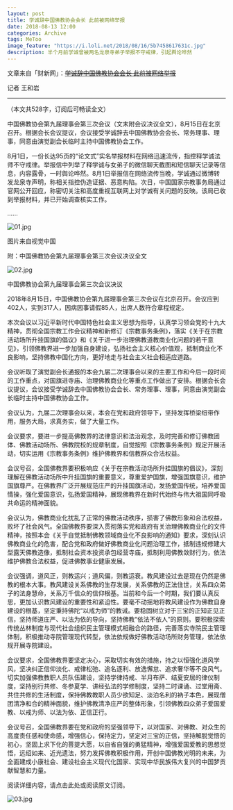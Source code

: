 ```yaml
---
layout: post
title: 学诚辞中国佛教协会会长 此前被网络举报
date: 2018-08-13 12:00
categories: Archive
tags: MeToo
image_feature: "https://i.loli.net/2018/08/16/5b7458617631c.jpg"
description: 半个月前学诚曾被两名龙泉寺弟子举报不守戒律，引起舆论哗然
---
```


文章来自「财新网」：~~[学诚辞中国佛教协会会长 此前被网络举报](http://china.caixin.com/2018-08-15/101315173.html)~~

记者 王和岩

---

（本文共528字，订阅后可畅读全文）

中国佛教协会第九届理事会第三次会议（文末附会议决议全文），8月15日在北京召开。根据会长会议提议，会议接受学诚辞去中国佛教协会会长、常务理事、理事，同意由演觉副会长临时主持中国佛教协会工作。

8月1日，一份长达95页的“论文式”实名举报材料在网络迅速流传，指控释学诚法师不守戒律。举报信中列举了释学诚与女弟子的微信聊天截图和短信聊天记录等信息，内容露骨，一时舆论哗然。8月1日举报信在网络流传当晚，学诚通过微博转发龙泉寺声明，称相关指控伪造证据、恶意构陷。次日，中国国家宗教事务局通过官网公开回应，称密切关注和高度重视互联网上对学诚有关问题的反映。该局已收到举报材料，并已开始调查核实工作。

......

![01.jpg](https://i.loli.net/2018/08/16/5b7458617631c.jpg)

<figcaption>图片来自视觉中国</figcaption>

附：中国佛教协会第九届理事会第三次会议决议全文

![02.jpg](https://i.loli.net/2018/08/16/5b7458620e040.jpg)

<figcaption>中国佛教协会第九届理事会第三次会议决议</figcaption>

2018年8月15日，中国佛教协会第九届理事会第三次会议在北京召开。会议应到402人，实到317人，因病因事请假85人，出席人数符合章程规定。

本次会议以习近平新时代中国特色社会主义思想为指导，认真学习领会党的十九大精神，贯彻全国宗教工作会议精神和新修订《宗教事务条例》，落实《关于在宗教活动场所升挂国旗的倡议》和《关于进一步治理佛教道教商业化问题的若干意见》，引领佛教界进一步加强自身建设，弘扬社会主义核心价值观，抵制商业化不良影响，坚持佛教中国化方向，更好地走与社会主义社会相适应道路。

会议听取了演觉副会长通报的本会九届二次理事会以来的主要工作和今后一段时间的工作重点，对国旗进寺庙、治理佛教商业化等重点工作做出了安排。根据会长会议提议，会议接受学诚辞去中国佛教协会会长、常务理事、理事，同意由演觉副会长临时主持中国佛教协会工作。

会议认为，九届二次理事会以来，本会在党和政府领导下，坚持发挥桥梁纽带作用，服务大局，求真务实，做了大量工作。

会议要求，要进一步提高佛教界的法律意识和法治观念，及时完善和修订佛教团体、佛教活动场所、佛教院校的规章制度，自觉按照《宗教事务条例》规定开展活动，切实运用《宗教事务条例》维护佛教界和信教群众合法权益。

会议号召，全国佛教界要积极响应《关于在宗教活动场所升挂国旗的倡议》，深刻理解在佛教活动场所中升挂国旗的重要意义，尊重爱护国旗，增强国旗意识，维护国旗尊严。在佛教界广泛开展规范庄严的升挂国旗活动，发扬爱国传统，培养爱国情操，强化爱国意识，弘扬爱国精神，展现佛教界在新时代始终与伟大祖国同呼吸共命运的精神面貌。

会议认为，佛教商业化扰乱了正常的佛教活动秩序，损害了佛教形象和合法权益，败坏了社会风气。全国佛教界要深入贯彻落实党和政府有关治理佛教商业化的文件精神，按照本会《关于自觉抵制佛教领域商业化不良影响的通知》要求，深刻认识佛教商业化的危害，配合党和政府做好佛教商业化问题治理工作，抵制违规修建大型露天佛教造像，抵制社会资本投资承包经营寺庙，抵制利用佛教敛财行为，依法维护佛教合法权益，促进佛教事业健康发展。

会议强调，道风正，则教运兴；道风偏，则教运衰。教风建设过去是现在仍然是佛教的根本大事。教风建设关系佛教的生存发展，关系佛教的正法住世，关系四众弟子的法身慧命，关系万千信众的信仰根基。当前和今后一个时期，我们要认真反思，更加认识教风建设的重要性和紧迫性。要毫不动摇地将教风建设作为佛教自身建设的根基，坚定秉持佛陀“以戒为师”的教诫。要稳固树立对于三宝的正知正见正信，坚持师道庄严、以法为依的导向，坚持佛教“依法不依人”的原则。要积极探索传统丛林制度与现代社会组织民主管理模式相融合的路径，完善落实寺院民主管理体制，积极推动寺院管理现代转型，依法依规做好佛教活动场所财务管理，依法依规开展寺院建设。

会议要求，全国佛教界要坚定决心，采取切实有效的措施，持之以恒强化道风学风，坚决纠正信仰淡化、戒律松弛、追名逐利、放逸懈怠、追求奢华等不良风气。切实加强佛教教职人员队伍建设，坚持学律持戒、半月布萨、结夏安居的律仪制度，坚持别行共修、冬参夏学、讲经弘法的学修制度，坚持二时课诵、过堂用斋、共住共修的生活制度，保持佛教教职人员少欲知足、淡泊名利的衲子本色，展现僧团清净和合的精神面貌，维护佛教清净庄严的整体形象，引领佛教四众弟子爱国爱教、以戒为师、以法为依、正信正行。

会议号召，全国佛教界要在党和政府的坚强领导下，以对国家、对佛教、对众生的高度责任感和使命感，增强信心，保持定力，坚定对三宝的正信，坚持解脱觉悟的初心，坚固上求下化的菩提大愿，以自省自强的勇猛精神，增强爱国爱教的思想觉悟，远绍如来、近光遗法，努力发挥佛教积极作用，开创中国佛教光明的未来，为全面建成小康社会、建设社会主义现代化国家、实现中华民族伟大复兴的中国梦贡献智慧和力量。

阅读详细内容，请点击此处或阅读原文订阅。

![03.jpg](https://i.loli.net/2018/08/16/5b74586225060.jpg)

